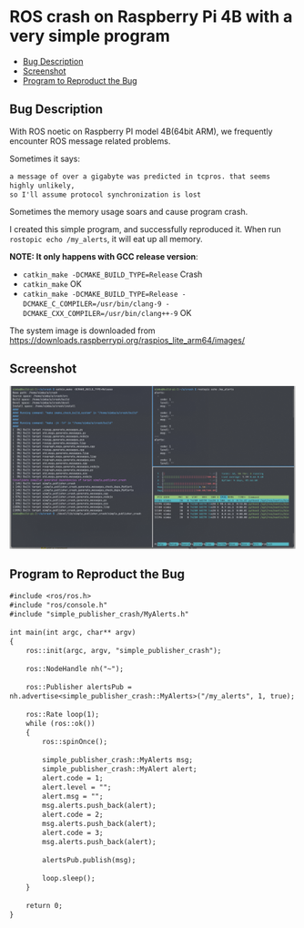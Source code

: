 # ROS crash on Raspberry Pi 4B with a very simple program <!-- omit in toc -->

- [Bug Description](#bug-description)
- [Screenshot](#screenshot)
- [Program to Reproduct the Bug](#program-to-reproduct-the-bug)

## Bug Description

With ROS noetic on Raspberry PI model 4B(64bit ARM), we frequently encounter ROS message related problems.

Sometimes it says:

```
a message of over a gigabyte was predicted in tcpros. that seems highly unlikely,
so I'll assume protocol synchronization is lost
```

Sometimes the memory usage soars and cause program crash.

I created this simple program, and successfully reproduced it. When run `rostopic echo /my_alerts`, it will eat up all memory.

**NOTE: It only happens with GCC release version**:

- `catkin_make -DCMAKE_BUILD_TYPE=Release` Crash
- `catkin_make` OK
- `catkin_make -DCMAKE_BUILD_TYPE=Release -DCMAKE_C_COMPILER=/usr/bin/clang-9 -DCMAKE_CXX_COMPILER=/usr/bin/clang++-9` OK

The system image is downloaded from https://downloads.raspberrypi.org/raspios_lite_arm64/images/

## Screenshot

![](./screenshot.png)

## Program to Reproduct the Bug

```
#include <ros/ros.h>
#include "ros/console.h"
#include "simple_publisher_crash/MyAlerts.h"

int main(int argc, char** argv)
{
    ros::init(argc, argv, "simple_publisher_crash");

    ros::NodeHandle nh("~");

    ros::Publisher alertsPub = nh.advertise<simple_publisher_crash::MyAlerts>("/my_alerts", 1, true);

    ros::Rate loop(1);
    while (ros::ok())
    {
        ros::spinOnce();

        simple_publisher_crash::MyAlerts msg;
        simple_publisher_crash::MyAlert alert;
        alert.code = 1;
        alert.level = "";
        alert.msg = "";
        msg.alerts.push_back(alert);
        alert.code = 2;
        msg.alerts.push_back(alert);
        alert.code = 3;
        msg.alerts.push_back(alert);

        alertsPub.publish(msg);

        loop.sleep();
    }

    return 0;
}
```
